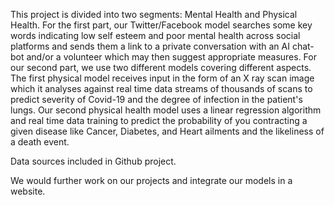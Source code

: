 This project is divided into two segments: Mental Health and Physical Health.
For the first part, our Twitter/Facebook model searches some key words indicating low self esteem and poor mental health across social platforms 
and sends them a link to a private conversation with an AI chat-bot and/or a volunteer which may then suggest appropriate measures. 
For our second part, we use two different models covering different aspects. 
The first physical model receives input in the form of an X ray scan image which it analyses against real time data streams of thousands of scans to predict severity of Covid-19 
and the degree of infection in the patient's lungs. 
Our second physical health model uses a linear regression algorithm and real time data training to predict the probability of you contracting a
given disease like Cancer, Diabetes, and Heart ailments and the likeliness of a death event.

Data sources included in Github project.

We would further work on our projects and integrate our models in a website.
